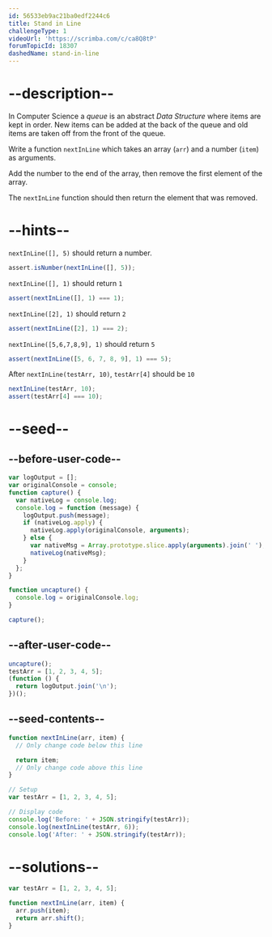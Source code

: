 ```yaml
---
id: 56533eb9ac21ba0edf2244c6
title: Stand in Line
challengeType: 1
videoUrl: 'https://scrimba.com/c/ca8Q8tP'
forumTopicId: 18307
dashedName: stand-in-line
---
```


# --description--

In Computer Science a <dfn>queue</dfn> is an abstract <dfn>Data Structure</dfn> where items are kept in order. New items can be added at the back of the queue and old items are taken off from the front of the queue.

Write a function `nextInLine` which takes an array (`arr`) and a number (`item`) as arguments.

Add the number to the end of the array, then remove the first element of the array.

The `nextInLine` function should then return the element that was removed.

# --hints--

`nextInLine([], 5)` should return a number.

```js
assert.isNumber(nextInLine([], 5));
```

`nextInLine([], 1)` should return `1`

```js
assert(nextInLine([], 1) === 1);
```

`nextInLine([2], 1)` should return `2`

```js
assert(nextInLine([2], 1) === 2);
```

`nextInLine([5,6,7,8,9], 1)` should return `5`

```js
assert(nextInLine([5, 6, 7, 8, 9], 1) === 5);
```

After `nextInLine(testArr, 10)`, `testArr[4]` should be `10`

```js
nextInLine(testArr, 10);
assert(testArr[4] === 10);
```

# --seed--

## --before-user-code--

```js
var logOutput = [];
var originalConsole = console;
function capture() {
  var nativeLog = console.log;
  console.log = function (message) {
    logOutput.push(message);
    if (nativeLog.apply) {
      nativeLog.apply(originalConsole, arguments);
    } else {
      var nativeMsg = Array.prototype.slice.apply(arguments).join(' ');
      nativeLog(nativeMsg);
    }
  };
}

function uncapture() {
  console.log = originalConsole.log;
}

capture();
```

## --after-user-code--

```js
uncapture();
testArr = [1, 2, 3, 4, 5];
(function () {
  return logOutput.join('\n');
})();
```

## --seed-contents--

```js
function nextInLine(arr, item) {
  // Only change code below this line

  return item;
  // Only change code above this line
}

// Setup
var testArr = [1, 2, 3, 4, 5];

// Display code
console.log('Before: ' + JSON.stringify(testArr));
console.log(nextInLine(testArr, 6));
console.log('After: ' + JSON.stringify(testArr));
```

# --solutions--

```js
var testArr = [1, 2, 3, 4, 5];

function nextInLine(arr, item) {
  arr.push(item);
  return arr.shift();
}
```
